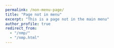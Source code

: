 ```yaml
---
permalink: /non-menu-page/
title: "Page not in menu"
excerpt: "This is a page not in the main menu"
author_profile: true
redirect_from: 
  - "/nmp/"
  - "/nmp.html"
---
```


<!-- This is a page not in the menu. You can use markdown in this page.

Heading 1
======

Heading 2
====== -->
